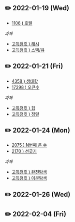 ## ✏️ 2022-01-19 (Wed)
- [1106 ) 호텔](https://www.acmicpc.net/problem/1106)

*과제*
- [고득점킷 ) 해시](https://programmers.co.kr/learn/courses/30/parts/12077)
- [고득점킷 ) 스택/큐](https://programmers.co.kr/learn/courses/30/parts/12081)


## ✏️ 2022-01-21 (Fri)
- [4358 ) 생태학](https://www.acmicpc.net/problem/4358)
- [17298 ) 오큰수](https://www.acmicpc.net/problem/17298)

*과제*
- [고득점킷 ) 힙](https://programmers.co.kr/learn/courses/30/parts/12117)
- [고득점킷 ) 정렬](https://programmers.co.kr/learn/courses/30/parts/12198)


## ✏️ 2022-01-24 (Mon)
- [2075 ) N번째 큰 수](https://www.acmicpc.net/problem/2075)
- [2170 ) 선긋기](https://www.acmicpc.net/problem/2170)

*과제*
- [고득점킷 ) 완전탐색](https://programmers.co.kr/learn/courses/30/parts/12230)
- [고득점킷 ) 이분탐색](https://programmers.co.kr/learn/courses/30/parts/12486)

## ✏️ 2022-01-26 (Wed)


## ✏️ 2022-02-04 (Fri)

